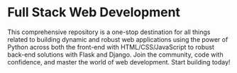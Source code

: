 # Full Stack Web Development
This comprehensive repository is a one-stop destination for all things related to building dynamic and robust web applications using the power of Python across both the front-end with HTML/CSS/JavaScript to robust back-end solutions with Flask and Django. Join the community, code with confidence, and master the world of web development. Start building today!
